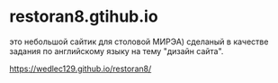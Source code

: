 # restoran8.gtihub.io


это небольшой сайтик для столовой МИРЭА)
сделаный в качестве задания по английскому языку на тему "дизайн сайта".

https://wedlec129.github.io/restoran8/
